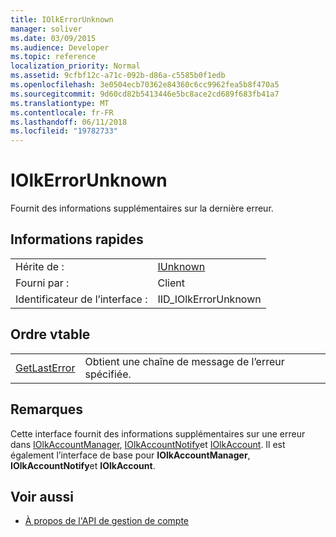 ```yaml
---
title: IOlkErrorUnknown
manager: soliver
ms.date: 03/09/2015
ms.audience: Developer
ms.topic: reference
localization_priority: Normal
ms.assetid: 9cfbf12c-a71c-092b-d86a-c5585b0f1edb
ms.openlocfilehash: 3e0504ecb70362e84360c6cc9962fea5b8f470a5
ms.sourcegitcommit: 9d60cd82b5413446e5bc8ace2cd689f683fb41a7
ms.translationtype: MT
ms.contentlocale: fr-FR
ms.lasthandoff: 06/11/2018
ms.locfileid: "19782733"
---
```

# <a name="iolkerrorunknown"></a>IOlkErrorUnknown

Fournit des informations supplémentaires sur la dernière erreur.
  
## <a name="quick-info"></a>Informations rapides

|||
|:-----|:-----|
|Hérite de :  <br/> |[IUnknown](http://msdn.microsoft.com/library/com.iunknown%28Office.15%29.aspx) <br/> |
|Fourni par :  <br/> |Client  <br/> |
|Identificateur de l’interface :  <br/> |IID_IOlkErrorUnknown  <br/> |
   
## <a name="vtable-order"></a>Ordre vtable

|||
|:-----|:-----|
|[GetLastError](iolkerrorunknown-getlasterror.md) <br/> |Obtient une chaîne de message de l’erreur spécifiée.  <br/> |
   
## <a name="remarks"></a>Remarques

Cette interface fournit des informations supplémentaires sur une erreur dans [IOlkAccountManager](iolkaccountmanager.md), [IOlkAccountNotify](iolkaccountnotify.md)et [IOlkAccount](iolkaccount.md). Il est également l’interface de base pour **IOlkAccountManager**, **IOlkAccountNotify**et **IOlkAccount**. 
  
## <a name="see-also"></a>Voir aussi

- [À propos de l'API de gestion de compte](about-the-account-management-api.md)

